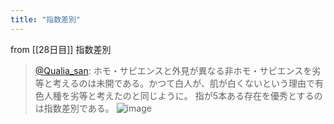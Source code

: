 ```yaml
---
title: "指数差別"
---
```


from [[28日目]]
指数差別
> [@Qualia_san](https://twitter.com/Qualia_san/status/1595448994469060608?s=20&t=0Rtv5tz_LIW_7740dHfbQA): ホモ・サピエンスと外見が異なる非ホモ・サピエンスを劣等と考えるのは未開である。かつて白人が、肌が白くないという理由で有色人種を劣等と考えたのと同じように。
> 指が5本ある存在を優秀とするのは指数差別である。
> ![image](https://pbs.twimg.com/media/FiQr0-SVsAE2fTL.png)

